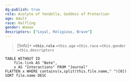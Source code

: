 ```yaml
---
dg-publish: true
role: Acolyte of Yondolla, Goddess of Protection
age: Adult
race: Halfling
gender: Woman
descriptors: ["Loyal, Religious, Brave"]
---
```


> [!info]+
> **`=this.role`**
> `=this.age` `=this.race` `=this.gender`
> `=this.descriptors` 

```dataview
TABLE WITHOUT ID
	file.link AS "Note", 
	x AS "Interactions" FROM "Journal"
FLATTEN x WHERE contains(x,split(this.file.name," ")[0])
SORT file.name DESC
```
